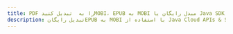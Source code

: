 ---title: PDF را به  تبدیل کنیدMOBI، EPUB به MOBI مبدل رایگان یا Java SDKdescription: تبدیل رایگانEPUB به MOBI با استفاده از Java Cloud APIs & SDK همچنین اسناد PDF را در Cloud ایجاد، ویرایش و رندر کنید.---